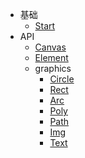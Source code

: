 * 基础
  * [Start](/Start.md)
* API
  * [Canvas](/Canvas.md)
  * [Element](/Element.md)
  * graphics
    * [Circle](/graphics/Circle.md)
    * [Rect](/graphics/Rect.md)
    * [Arc](/graphics/Arc.md)
    * [Poly](/graphics/Poly.md)
    * [Path](/graphics/Path.md)
    * [Img](/graphics/Img.md)
    * [Text](/graphics/Text.md)
  